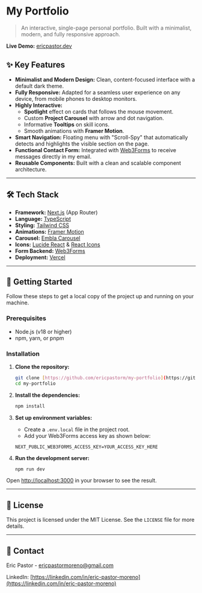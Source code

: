 # My Portfolio

> An interactive, single-page personal portfolio. Built with a minimalist, modern, and fully responsive approach.

**Live Demo:** [ericpastor.dev](https://ericpastor.dev/)

## ✨ Key Features

-   **Minimalist and Modern Design:** Clean, content-focused interface with a default dark theme.
-   **Fully Responsive:** Adapted for a seamless user experience on any device, from mobile phones to desktop monitors.
-   **Highly Interactive:**
    -   **Spotlight** effect on cards that follows the mouse movement.
    -   Custom **Project Carousel** with arrow and dot navigation.
    -   Informative **Tooltips** on skill icons.
    -   Smooth animations with **Framer Motion**.
-   **Smart Navigation:** Floating menu with "Scroll-Spy" that automatically detects and highlights the visible section on the page.
-   **Functional Contact Form:** Integrated with [Web3Forms](https://web3forms.com/) to receive messages directly in my email.
-   **Reusable Components:** Built with a clean and scalable component architecture.

---

## 🛠️ Tech Stack

-   **Framework:** [Next.js](https://nextjs.org/) (App Router)
-   **Language:** [TypeScript](https://www.typescriptlang.org/)
-   **Styling:** [Tailwind CSS](https://tailwindcss.com/)
-   **Animations:** [Framer Motion](https://www.framer.com/motion/)
-   **Carousel:** [Embla Carousel](https://www.embla-carousel.com/)
-   **Icons:** [Lucide React](https://lucide.dev/) & [React Icons](https://react-icons.github.io/react-icons/)
-   **Form Backend:** [Web3Forms](https://web3forms.com/)
-   **Deployment:** [Vercel](https://vercel.com/)

---

## 🚀 Getting Started

Follow these steps to get a local copy of the project up and running on your machine.

### Prerequisites

-   Node.js (v18 or higher)
-   npm, yarn, or pnpm

### Installation

1.  **Clone the repository:**
    ```bash
    git clone [https://github.com/ericpastorm/my-portfolio](https://github.com/ericpastorm/my-portfolio)
    cd my-portfolio
    ```

2.  **Install the dependencies:**
    ```bash
    npm install
    ```

3.  **Set up environment variables:**
    -   Create a `.env.local` file in the project root.
    -   Add your Web3Forms access key as shown below:
    ```
    NEXT_PUBLIC_WEB3FORMS_ACCESS_KEY=YOUR_ACCESS_KEY_HERE
    ```

4.  **Run the development server:**
    ```bash
    npm run dev
    ```

Open [http://localhost:3000](http://localhost:3000) in your browser to see the result.

---

## 📜 License

This project is licensed under the MIT License. See the `LICENSE` file for more details.

---

## 💬 Contact

Eric Pastor - [ericpastormoreno@gmail.com](mailto:ericpastormoreno@gmail.com)

LinkedIn: [https://linkedin.com/in/eric-pastor-moreno](https://linkedin.com/in/eric-pastor-moreno)